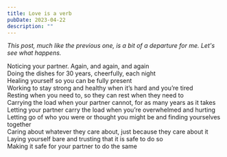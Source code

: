 ```yaml
---
title: Love is a verb
pubDate: 2023-04-22
description: ""
---
```


_This post, much like the previous one, is a bit of a departure for me. Let's see what happens._

Noticing your partner. Again, and again, and again  
Doing the dishes for 30 years, cheerfully, each night  
Healing yourself so you can be fully present  
Working to stay strong and healthy when it’s hard and you’re tired  
Resting when you need to, so they can rest when they need to  
Carrying the load when your partner cannot, for as many years as it takes  
Letting your partner carry the load when you’re overwhelmed and hurting  
Letting go of who you were or thought you might be and finding yourselves together  
Caring about whatever they care about, just because they care about it  
Laying yourself bare and trusting that it is safe to do so  
Making it safe for your partner to do the same
